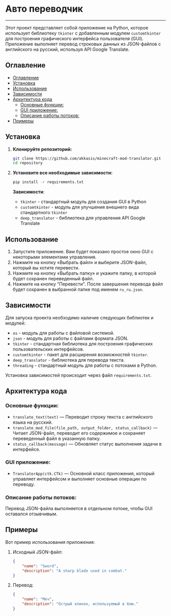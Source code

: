 # Авто переводчик 

---

Этот проект представляет собой приложение на Python, которое использует библиотеку `tkinter` с добавленным модулем `customtkinter` для построения графического интерфейса пользователя (GUI). Приложение выполняет перевод строковых данных из JSON-файлов с английского на русский, используя API Google Translate.

## Оглавление
- [Оглавление](#оглавление)
- [Установка](#установка)
- [Использование](#использование)
- [Зависимости](#зависимости)
- [Архитектура кода](#архитектура-кода)
  - [Основные функции:](#основные-функции)
  - [GUI приложение:](#gui-приложение)
  - [Описание работы потоков:](#описание-работы-потоков)
- [Примеры](#примеры)

## Установка

1. **Клонируйте репозиторий:**
   ```bash
   git clone https://github.com/akkasis/minecraft-mod-translator.git
   cd repository
   ```

2. **Установите все необходимые зависимости:**
   ```bash
   pip install -r requirements.txt
   ```

   **Зависимости**:
   - `tkinter` - стандартный модуль для создания GUI в Python
   - `customtkinter` - модуль для улучшения внешнего вида стандартного `tkinter`
   - `deep_translator` - библиотека для управления API Google Translate

## Использование

1. Запустите приложение. Вам будет показано простое окно GUI с некоторыми элементами управления.
2. Нажмите на кнопку «Выбрать файл» и выберите JSON-файл, который вы хотите перевести.
3. Нажмите на кнопку «Выбрать папку» и укажите папку, в которой будет сохранен переведенный файл.
4. Нажмите на кнопку "Перевести". После завершения перевода файл будет сохранен в выбранной папке под именем `ru_ru.json`.

## Зависимости

Для запуска проекта необходимо наличие следующих библиотек и модулей:

- `os` - модуль для работы с файловой системой.
- `json` - модуль для работы с файлами формата JSON.
- `tkinter` - стандартная библиотека для построения графических пользовательских интерфейсов.
- `customtkinter` - пакет для расширения возможностей `tkinter`.
- `deep_translator` - библиотека для перевода текста.
- `threading` - стандартный модуль для работы с потоками в Python.

Установка зависимостей происходит через файл `requirements.txt`.

## Архитектура кода

### Основные функции:
- `translate_text(text)` — Переводит строку текста с английского языка на русский.
- `translate_mod_file(file_path, output_folder, status_callback)` — Читает JSON-файл, переводит его содержимое и сохраняет переведенный файл в указанную папку.
- `status_callback(message)` — Обновляет статус выполнения задачи в интерфейсе.

### GUI приложение:
- `TranslatorApp(ctk.CTk)` — Основной класс приложения, который управляет интерфейсом и выполняет основные операции по переводу.

### Описание работы потоков:
Перевод JSON-файла выполняется в отдельном потоке, чтобы GUI оставался отзывчивым.

## Примеры

Вот пример использования приложения:

1. Исходный JSON-файл:
    ```json
    {
        "name": "Sword",
        "description": "A sharp blade used in combat."
    }
    ```

2. Перевод:
    ```json
    {
        "name": "Меч",
        "description": "Острый клинок, используемый в бою."
    }
    ```
